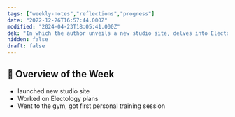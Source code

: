 ```yaml
---
tags: ["weekly-notes","reflections","progress"]
date: "2022-12-26T16:57:44.000Z"
modified: "2024-04-23T18:05:41.000Z"
dek: "In which the author unveils a new studio site, delves into Electology plans, and experiences their first personal training session at the gym."
hidden: false
draft: false
---
```

## 🌟 Overview of the Week
- launched new studio site
- Worked on Electology plans
- Went to the gym, got first personal training session
